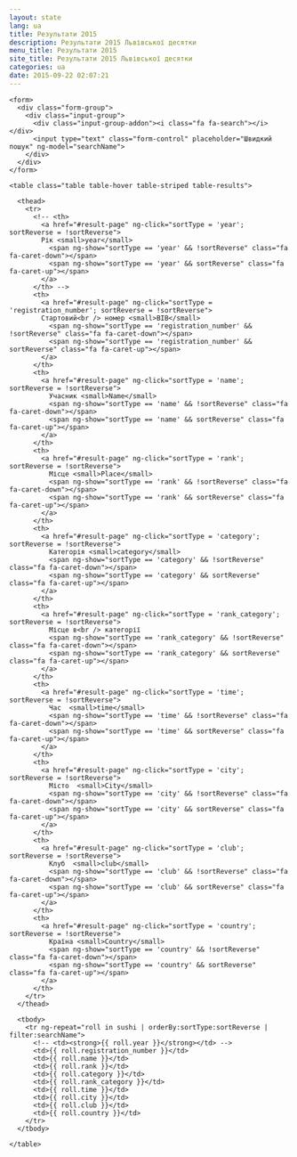 ```yaml
---
layout: state
lang: ua
title: Результати 2015
description: Результати 2015 Львівської десятки
menu_title: Результати 2015
site_title: Результати 2015 Львівської десятки
categories: ua
date: 2015-09-22 02:07:21
---
```


<div ng-app="sortApp" ng-controller="mainController">

	<form>
	  <div class="form-group">
	    <div class="input-group">
	      <div class="input-group-addon"><i class="fa fa-search"></i></div>
	      <input type="text" class="form-control" placeholder="Швидкий пошук" ng-model="searchName">
	    </div>
	  </div>
	</form>

	<table class="table table-hover table-striped table-results">

	  <thead>
	    <tr>
	      <!-- <th>
	        <a href="#result-page" ng-click="sortType = 'year'; sortReverse = !sortReverse">
	        Рік <small>year</small>
	          <span ng-show="sortType == 'year' && !sortReverse" class="fa fa-caret-down"></span>
	          <span ng-show="sortType == 'year' && sortReverse" class="fa fa-caret-up"></span>
	        </a>
	      </th> -->
	      <th>
	        <a href="#result-page" ng-click="sortType = 'registration_number'; sortReverse = !sortReverse">
	        Стартовий<br /> номер <small>BIB</small>
	          <span ng-show="sortType == 'registration_number' && !sortReverse" class="fa fa-caret-down"></span>
	          <span ng-show="sortType == 'registration_number' && sortReverse" class="fa fa-caret-up"></span>
	        </a>
	      </th>
	      <th>
	        <a href="#result-page" ng-click="sortType = 'name'; sortReverse = !sortReverse">
	          Учасник <small>Name</small>
	          <span ng-show="sortType == 'name' && !sortReverse" class="fa fa-caret-down"></span>
	          <span ng-show="sortType == 'name' && sortReverse" class="fa fa-caret-up"></span>
	        </a>
	      </th>
	      <th>
	        <a href="#result-page" ng-click="sortType = 'rank'; sortReverse = !sortReverse">
	          Місце <small>Place</small>
	          <span ng-show="sortType == 'rank' && !sortReverse" class="fa fa-caret-down"></span>
	          <span ng-show="sortType == 'rank' && sortReverse" class="fa fa-caret-up"></span>
	        </a>
	      </th>
	      <th>
	        <a href="#result-page" ng-click="sortType = 'category'; sortReverse = !sortReverse">
	          Категорія <small>category</small>
	          <span ng-show="sortType == 'category' && !sortReverse" class="fa fa-caret-down"></span>
	          <span ng-show="sortType == 'category' && sortReverse" class="fa fa-caret-up"></span>
	        </a>
	      </th>
	      <th>
	        <a href="#result-page" ng-click="sortType = 'rank_category'; sortReverse = !sortReverse">
	          Місце в<br /> категорії
	          <span ng-show="sortType == 'rank_category' && !sortReverse" class="fa fa-caret-down"></span>
	          <span ng-show="sortType == 'rank_category' && sortReverse" class="fa fa-caret-up"></span>
	        </a>
	      </th>
	      <th>
	        <a href="#result-page" ng-click="sortType = 'time'; sortReverse = !sortReverse">
	          Час  <small>time</small>
	          <span ng-show="sortType == 'time' && !sortReverse" class="fa fa-caret-down"></span>
	          <span ng-show="sortType == 'time' && sortReverse" class="fa fa-caret-up"></span>
	        </a>
	      </th>
	      <th>
	        <a href="#result-page" ng-click="sortType = 'city'; sortReverse = !sortReverse">
	          Місто  <small>City</small>
	          <span ng-show="sortType == 'city' && !sortReverse" class="fa fa-caret-down"></span>
	          <span ng-show="sortType == 'city' && sortReverse" class="fa fa-caret-up"></span>
	        </a>
	      </th>
	      <th>
	        <a href="#result-page" ng-click="sortType = 'club'; sortReverse = !sortReverse">
	          Клуб  <small>club</small>
	          <span ng-show="sortType == 'club' && !sortReverse" class="fa fa-caret-down"></span>
	          <span ng-show="sortType == 'club' && sortReverse" class="fa fa-caret-up"></span>
	        </a>
	      </th>
	      <th>
	        <a href="#result-page" ng-click="sortType = 'country'; sortReverse = !sortReverse">
	          Країна <small>Country</small>
	          <span ng-show="sortType == 'country' && !sortReverse" class="fa fa-caret-down"></span>
	          <span ng-show="sortType == 'country' && sortReverse" class="fa fa-caret-up"></span>
	        </a>
	      </th>
	    </tr>
	  </thead>

	  <tbody>
	    <tr ng-repeat="roll in sushi | orderBy:sortType:sortReverse | filter:searchName">
	      <!-- <td><strong>{{ roll.year }}</strong></td> -->
	      <td>{{ roll.registration_number }}</td>
	      <td>{{ roll.name }}</td>
	      <td>{{ roll.rank }}</td>
	      <td>{{ roll.category }}</td>
	      <td>{{ roll.rank_category }}</td>
	      <td>{{ roll.time }}</td>
	      <td>{{ roll.city }}</td>
	      <td>{{ roll.club }}</td>
	      <td>{{ roll.country }}</td>
	    </tr>
	  </tbody>

	</table>

</div>

